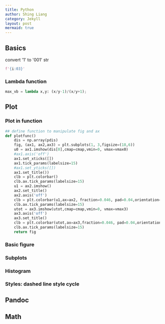 ```yaml
---
title: Python
author: Shing Liang
category: Jekyll
layout: post
mermaid: true
---
```



## Basics

convert '1' to '001' str

```py
f'{i:03}'
```

### Lambda function
```python
max_vb = lambda x,y: (x/y-1)/(x/y+1);
```

## Plot

### Plot in function

```python
## define function to manipulate fig and ax
def plotfunc()
    dis = np.array(pdis)
    fig, (ax1, ax2,ax3) = plt.subplots(1, 3,figsize=(18,6))
    u0 = ax1.imshow(dis[0],cmap=cmap,vmin=0, vmax=vmax0)
    #ax1.axis('off')
    ax1.set_xticks([])
    ax1.tick_params(labelsize=15) 
    #ax1.set_yticks([])
    ax1.set_title())
    clb = plt.colorbar()
    clb.ax.tick_params(labelsize=15) 
    u1 = ax2.imshow()
    ax2.set_title()
    ax2.axis('off')
    clb = plt.colorbar(u1,ax=ax2, fraction=0.046, pad=0.04,orientation="horizontal")
    clb.ax.tick_params(labelsize=15) 
    utot = ax3.imshow(utot,cmap=cmap,vmin=0, vmax=vmax3)
    ax3.axis('off')
    ax3.set_title()
    clb = plt.colorbar(utot,ax=ax3,fraction=0.046, pad=0.04,orientation="horizontal")
    clb.ax.tick_params(labelsize=15) 
    return fig
```

### Basic figure

### Subplots

### Histogram



### Styles: dashed line style cycle


## Pandoc

## Math
